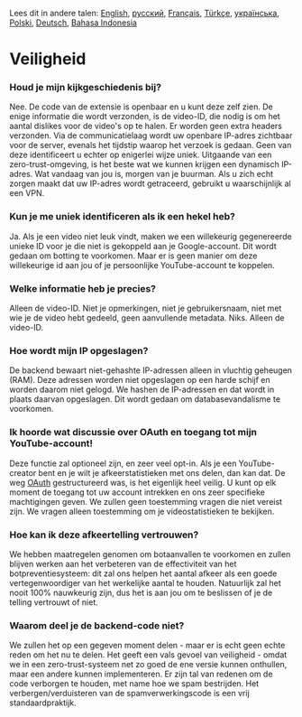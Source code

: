Lees dit in andere talen: [English](SECURITY_FAQ.md), [русский](SECURITY-FAQru.md), [Français](SECURITY-FAQfr.md), [Türkçe](SECURITY-FAQtr.md), [українська](SECURITY-FAQuk.md), [Polski](SECURITY-FAQpl.md), [Deutsch](SECURITY-FAQde.md), [Bahasa Indonesia](SECURITY-FAQid.md)

# Veiligheid

### Houd je mijn kijkgeschiedenis bij?

Nee. De code van de extensie is openbaar en u kunt deze zelf zien. De enige informatie die wordt verzonden, is de video-ID, die
nodig is om het aantal dislikes voor de video's op te halen. Er worden geen extra headers verzonden. Via de communicatielaag
wordt uw openbare IP-adres zichtbaar voor de server, evenals het tijdstip waarop het verzoek is gedaan. Geen van deze
identificeert u echter op enigerlei wijze uniek. Uitgaande van een zero-trust-omgeving, is het beste wat we kunnen krijgen een
dynamisch IP-adres. Wat vandaag van jou is, morgen van je buurman. Als u zich echt zorgen maakt dat uw IP-adres wordt
getraceerd, gebruikt u waarschijnlijk al een VPN.

### Kun je me uniek identificeren als ik een hekel heb?

Ja. Als je een video niet leuk vindt, maken we een willekeurig gegenereerde unieke ID voor je die niet is gekoppeld aan je
Google-account. Dit wordt gedaan om botting te voorkomen. Maar er is geen manier om deze willekeurige id aan jou of je
persoonlijke YouTube-account te koppelen.

### Welke informatie heb je precies?

Alleen de video-ID. Niet je opmerkingen, niet je gebruikersnaam, niet met wie je de video hebt gedeeld, geen aanvullende
metadata. Niks. Alleen de video-ID.

### Hoe wordt mijn IP opgeslagen?

De backend bewaart niet-gehashte IP-adressen alleen in vluchtig geheugen (RAM). Deze adressen worden niet opgeslagen op een
harde schijf en worden daarom niet gelogd. We hashen de IP-adressen en dat wordt in plaats daarvan opgeslagen. Dit wordt gedaan
om databasevandalisme te voorkomen.

### Ik hoorde wat discussie over OAuth en toegang tot mijn YouTube-account!

Deze functie zal optioneel zijn, en zeer veel opt-in. Als je een YouTube-creator bent en je wilt je afkeerstatistieken met ons delen, dan kan dat. De weg [OAuth](https://en.wikipedia.org/wiki/OAuth#:~:text=but%20without%20giving%20them%20the%20passwords.) gestructureerd was, is het eigenlijk heel veilig. U kunt op elk moment de toegang tot uw account intrekken en ons zeer specifieke machtigingen geven. We zullen geen toestemming vragen die niet vereist zijn. We vragen alleen toestemming om je videostatistieken te bekijken.

### Hoe kan ik deze afkeertelling vertrouwen?

We hebben maatregelen genomen om botaanvallen te voorkomen en zullen blijven werken aan het verbeteren van de effectiviteit van het botpreventiesysteem: dit zal ons helpen het aantal afkeer als een goede vertegenwoordiger van het werkelijke aantal te houden. Natuurlijk zal het nooit 100% nauwkeurig zijn, dus het is aan jou om te beslissen of je de telling vertrouwt of niet.

### Waarom deel je de backend-code niet?

We zullen het op een gegeven moment delen - maar er is echt geen echte reden om het nu te delen. Het geeft een vals gevoel van veiligheid - omdat we in een zero-trust-systeem net zo goed de ene versie kunnen onthullen, maar een andere kunnen implementeren. Er zijn tal van redenen om de code verborgen te houden, met name hoe we spam bestrijden. Het verbergen/verduisteren van de spamverwerkingscode is een vrij standaardpraktijk.

